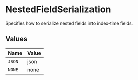 # NestedFieldSerialization

Specifies how to serialize nested fields into index-time fields.


## Values

| Name   | Value  |
| ------ | ------ |
| `JSON` | json   |
| `NONE` | none   |